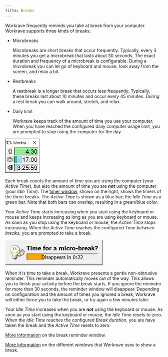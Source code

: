 ```yaml
---
title: Breaks
---
```


Workrave frequently reminds you take at break from your computer. Workrave supports three kinds of breaks:

- Microbreaks

  Microbreaks are short breaks that occur frequently. Typically, every 3 minutes you get a microbreak that lasts about 30 seconds.
  The exact duration and frequency of a microbreak is configurable.
  During a microbreak you can let go of keyboard and mouse, look away from the screen, and relax a bit.

- Restbreaks

  A restbreak is a longer break that occurs less frequently.
  Typically, these breaks last about 10 minutes and occur every 45 minutes.
  During a rest break you can walk around, stretch, and relax.

- Daily limit

  Workrave keeps track of the amount of time you use your computer.
  When you have reached the configured daily computer usage limit, you are prompted to stop using the computer for the day.

![Timer Window - Full rested](/images/screenshots/main-rested.png#floatright)

Each break counts the amount of time you are using the computer (your _Active Time_), but also the amount of time you are **_not_** using the computer (your _Idle Time_).
The [timer window](/docs/windows/main), shown on the right, shows the timers of the three breaks.
The _Active Time_ is shown as a blue bar; the _Idle Time_ as a green bar.
Note that both bars can overlap, resulting in a green/blue color.

Your _Active Time_ starts increasing when you start using the keyboard or mouse and keeps increasing as long as you are using keyboard or mouse.
As soon as you stop using the keyboard or mouse, the _Active Time_ stops increasing.
When the _Active Time_ reaches the configured _Time between breaks_, you are prompted to take a break.

![Microbreak prelude window](/images/screenshots/prelude-microbreak.png#floatleft)

When it is time to take a break, Workrave presents a gentle non-obtrusive reminder.
This reminder automatically moves out of the way. This allows you to finish your activity before the break starts.
If you ignore the reminder for more than 30 seconds, the reminder window will disappear.
Depending on configuration and the amount of times you ignored a break, Workrave will either force you to take the break, or try again a few minutes later.

Your _Idle Time_ increases when you are **_not_** using the keyboard or mouse.
As soon as you start using the keyboard or mouse, the _Idle Time_ resets to zero.
When the _Idle Time_ reaches the configured _Break duration_, you are have taken the break and the _Active Time_ resets to zero.

[More Information](/docs/breaks/reminder) on the break reminder window.

[More Information](/docs/breaks/breaks) on the different windows that Workrave uses to show a break.

